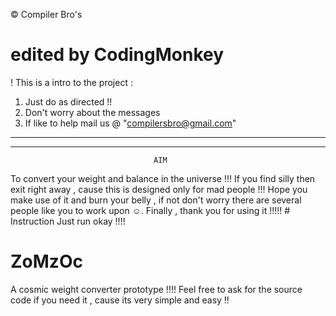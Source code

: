 © Compiler Bro's
# edited by CodingMonkey
! This is a intro to the project :
01. Just do as directed !!
02. Don't worry about the messages
03. If like to help mail us @ "compilersbro@gmail.com"
  -----------------------------------------------------------------------------------------
  -----------------------------------------------------------------------------------------
                                    AIM
To convert your weight and balance in the universe !!!
If you find silly then exit right away , cause this is designed only for mad people !!!
Hope you make use of it and burn your belly ,  if not don't worry there are several people like you to work upon ☺.
Finally , thank you for using it !!!!!
                                    # Instruction
Just run okay !!!!

# ZoMzOc
A cosmic weight converter prototype !!!! Feel free to ask for the source code if you need it , cause its very simple and easy !!
                                    
